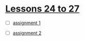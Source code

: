 # [Lessons 24 to 27](https://elzero.org/html-assignments-lesson-from-24-to-27/)

- [ ] [assignment 1](./assignment1.html)

- [ ] [assignment 2](./assignment2.html)